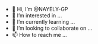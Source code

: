 - 👋 Hi, I’m @NAYELY-GP
- 👀 I’m interested in ...
- 🌱 I’m currently learning ...
- 💞️ I’m looking to collaborate on ...
- 📫 How to reach me ...

<!---
NAYELY-GP/NAYELY-GP is a ✨ special ✨ repository because its `README.md` (this file) appears on your GitHub profile.
You can click the Preview link to take a look at your changes.
--->
